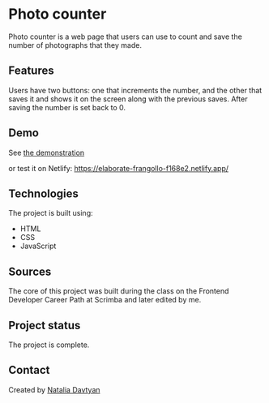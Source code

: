 # Photo counter

Photo counter is a web page that users can use to count and save the number of photographs that they made.

## Features
Users have two buttons: one that increments the number, and the other that saves it and shows it on the screen along with the previous saves. After saving the number is set back to 0.

## Demo
See [the demonstration](./photo-counter.gif) 

or test it on Netlify: https://elaborate-frangollo-f168e2.netlify.app/ 

## Technologies
The project is built using:
* HTML
* CSS
* JavaScript

## Sources
The core of this project was built during the class on the Frontend Developer Career Path at Scrimba and later edited by me.

## Project status
The project is complete.

## Contact
Created by [Natalia Davtyan](https://github.com/nataliadavtyan)
